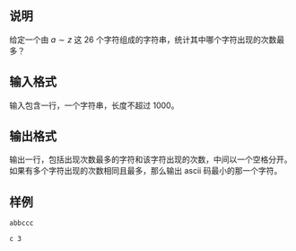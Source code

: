 <h2>说明</h2>

给定一个由 $a\sim z$ 这 $26$ 个字符组成的字符串，统计其中哪个字符出现的次数最多？
<h2>输入格式</h2>

输入包含一行，一个字符串，长度不超过 $1000$。

<h2>输出格式</h2>

输出一行，包括出现次数最多的字符和该字符出现的次数，中间以一个空格分开。如果有多个字符出现的次数相同且最多，那么输出 ascii 码最小的那一个字符。

<h2>样例</h2>
<pre><code class="language-input1">abbccc</code></pre><pre><code class="language-output1">c 3</code></pre>
